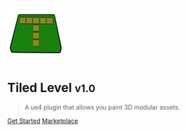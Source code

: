 <!-- _coverpage.md -->

![logo](_media/logo.png)

# Tiled Level <small>v1.0</small>

> A ue4 plugin that allows you paint 3D modular assets.

[Get Started](#what-it-is)
[Marketplace](https://github.com/docsifyjs/docsify/)
<!-- I am ready for discord -->
<!-- [Discord](https://discord.gg/PhzfnPEnb3)  -->

<!-- [Discord](https://google.com) -->